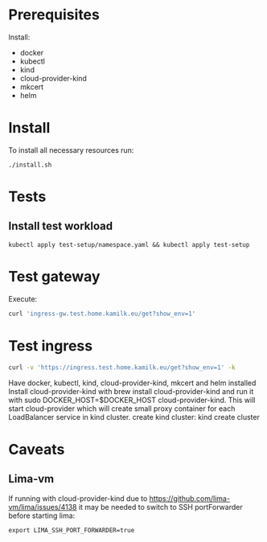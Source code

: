 # Prerequisites

Install:
* docker
* kubectl
* kind
* cloud-provider-kind
* mkcert
* helm

# Install

To install all necessary resources run:
```shell
./install.sh
```

# Tests

## Install test workload

```shell
kubectl apply test-setup/namespace.yaml && kubectl apply test-setup
```
# Test gateway

Execute:
```bash
curl 'ingress-gw.test.home.kamilk.eu/get?show_env=1'
```

# Test ingress

```bash
curl -v 'https://ingress.test.home.kamilk.eu/get?show_env=1' -k
```

Have docker, kubectl, kind, cloud-provider-kind, mkcert and helm installed
Install cloud-provider-kind with brew install cloud-provider-kind and run it with sudo DOCKER_HOST=$DOCKER_HOST cloud-provider-kind. This will start cloud-provider which will create small proxy container for each LoadBalancer service in kind cluster.
create kind cluster: kind create cluster

# Caveats 

## Lima-vm

If running with cloud-provider-kind due to https://github.com/lima-vm/lima/issues/4138 it may be needed to switch to SSH portForwarder before starting lima:
```shell
export LIMA_SSH_PORT_FORWARDER=true
```
